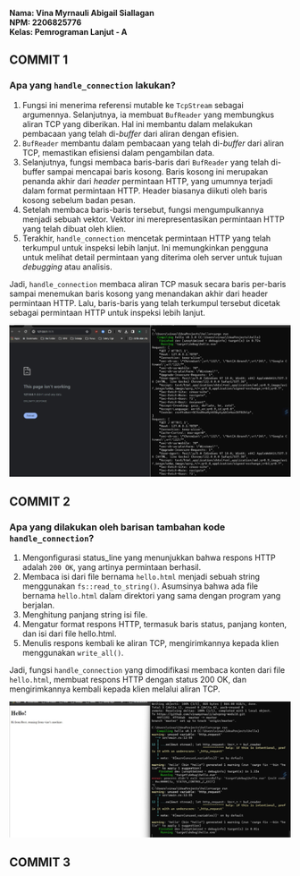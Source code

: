 **Nama: Vina Myrnauli Abigail Siallagan** <br>
**NPM: 2206825776** <br>
**Kelas: Pemrograman Lanjut - A** <br>

## COMMIT 1
### **Apa yang `handle_connection` lakukan?**
1. Fungsi ini menerima referensi mutable ke `TcpStream` sebagai argumennya. Selanjutnya, ia membuat `BufReader` yang membungkus aliran TCP yang diberikan. Hal ini membantu dalam melakukan pembacaan yang telah di-*buffer* dari aliran dengan efisien.
2. `BufReader` membantu dalam pembacaan yang telah di-*buffer* dari aliran TCP, memastikan efisiensi dalam pengambilan data.
3. Selanjutnya, fungsi membaca baris-baris dari `BufReader` yang telah di-buffer sampai mencapai baris kosong. Baris kosong ini merupakan penanda akhir dari *header* permintaan HTTP, yang umumnya terjadi dalam format permintaan HTTP. Header biasanya diikuti oleh baris kosong sebelum badan pesan.
4. Setelah membaca baris-baris tersebut, fungsi mengumpulkannya menjadi sebuah vektor. Vektor ini merepresentasikan permintaan HTTP yang telah dibuat oleh klien.
5. Terakhir, `handle_connection` mencetak permintaan HTTP yang telah terkumpul untuk inspeksi lebih lanjut. Ini memungkinkan pengguna untuk melihat detail permintaan yang diterima oleh server untuk tujuan *debugging* atau analisis.

Jadi, `handle_connection` membaca aliran TCP masuk secara baris per-baris sampai menemukan baris kosong yang menandakan akhir dari header permintaan HTTP. Lalu, baris-baris yang telah terkumpul tersebut dicetak sebagai permintaan HTTP untuk inspeksi lebih lanjut.
<p align="center">
    <img src="images/reflection1.jpg"/>
</p>

## COMMIT 2
### **Apa yang dilakukan oleh barisan tambahan kode `handle_connection`?**
1. Mengonfigurasi status_line yang menunjukkan bahwa respons HTTP adalah `200 OK`, yang artinya permintaan berhasil. 
2. Membaca isi dari file bernama `hello.html` menjadi sebuah string menggunakan `fs::read_to_string()`. Asumsinya bahwa ada file bernama `hello.html` dalam direktori yang sama dengan program yang berjalan. 
3. Menghitung panjang string isi file. 
4. Mengatur format respons HTTP, termasuk baris status, panjang konten, dan isi dari file hello.html. 
5. Menulis respons kembali ke aliran TCP, mengirimkannya kepada klien menggunakan `write_all()`.

Jadi, fungsi `handle_connection` yang dimodifikasi membaca konten dari file `hello.html`, membuat respons HTTP dengan status 200 OK, dan mengirimkannya kembali kepada klien melalui aliran TCP.
<p align="center">
    <img src="images/reflection2.jpg"/>
</p>

## COMMIT 3